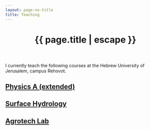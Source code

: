 ```yaml
---
layout: page-no-title
title: Teaching
---
```


<header class="post-header">
    <h1 class="post-title" style="text-align:center"><i class="fas fa-chalkboard fa-fw svv" aria-hidden="true"></i>
{{ page.title | escape }}</h1>
</header>

I currently teach the following courses at the Hebrew University of Jerusalem, campus Rehovot.

## <i class="fas fa-atom fa-fw svv" aria-hidden="true"></i> [Physics A (extended)](/teaching/physics71031)

## <i class="fas fa-cloud-showers-heavy fa-fw svv" aria-hidden="true"></i> [Surface Hydrology](/teaching/hydrology)

## <i class="fas fa-leaf fa-fw svv" aria-hidden="true"></i> [Agrotech Lab](/teaching/agrotech)
